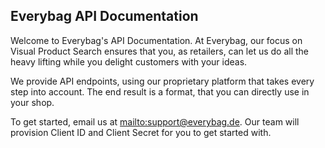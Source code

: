 ## Everybag API Documentation

Welcome to Everybag's API Documentation. At Everybag, our focus on Visual Product Search ensures that you, as retailers, can let us do all the heavy lifting while you delight customers with your ideas. 

We provide API endpoints, using our proprietary platform that takes every step into account. The end result is a format, that you can directly use in your shop.

To get started, email us at <mailto:support@everybag.de>. Our team will provision Client ID and Client Secret for you to get started with.
